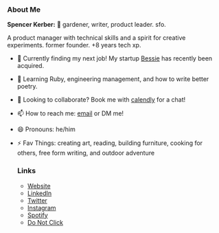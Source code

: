 <!--
**spkerber/spkerber** is a ✨ _special_ ✨ repository because its `README.md` (this file) appears on your GitHub profile.-->

### About Me
**Spencer Kerber:** 🌱 gardener, writer, product leader. sfo.

A product manager with technical skills and a spirit for creative experiments. 
former founder. +8 years tech xp.

- 🔭 Currently finding my next job! My startup <a href="https://bessiebox.com/">Bessie<a/> has recently been acquired.
- 🌱 Learning Ruby, engineering management, and how to write better poetry.
- 👯 Looking to collaborate? Book me with <a href="https://calendly.com/skerbz/15-minute-meeting">calendly<a/> for a chat!
- 📫 How to reach me: <a href="mailto:spencer@spkerber.com">email</a> or DM me!
- 😄 Pronouns: he/him
- ⚡ Fav Things: creating art, reading, building furniture, cooking for others, free form writing, and outdoor adventure
  
  ### Links
  - <a href="https://www.spkerber.com/">Website</a>
  - <a href="https://linkedin.com/in/spencerkerber">LinkedIn
  - <a href="https://twitter.com/skerbz">Twitter
  - <a href="https://instagram.com/skerbz">Instagram
  - <a href="https://open.spotify.com/user/skerbz08">Spotify
  - <a href="https://www.chess.com/member/skerbz"> Do Not Click
